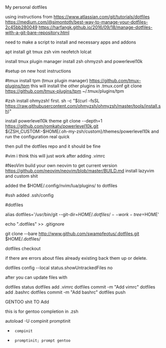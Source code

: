 My personal dotfiles

using instructions from
https://www.atlassian.com/git/tutorials/dotfiles
https://medium.com/@simontoth/best-way-to-manage-your-dotfiles-2c45bb280049
https://harfangk.github.io/2016/09/18/manage-dotfiles-with-a-git-bare-repository.html


need to make a script to install and necessary apps and addons

apt install
git
tmux
zsh
vim
neofetch
lolcat

install tmux plugin manager
install zsh ohmyzsh and powerlevel10k



#setup on new host
instructions

#tmux
install tpm (tmux plugin manager) 
https://github.com/tmux-plugins/tpm
this will install the other plugins in .tmux.conf
git clone https://github.com/tmux-plugins/tpm ~/.tmux/plugins/tpm

#zsh
install ohmyzsh! first.
sh -c "$(curl -fsSL https://raw.githubusercontent.com/ohmyzsh/ohmyzsh/master/tools/install.sh)"

install powerlevel10k theme
git clone --depth=1 https://github.com/romkatv/powerlevel10k.git ${ZSH_CUSTOM:-$HOME/.oh-my-zsh/custom}/themes/powerlevel10k
and run the configuration real quick

then pull the dotfiles repo and it should be fine

#vim
i think this will just work after adding .vimrc

#NeoVim
build your own neovim to get current version
https://github.com/neovim/neovim/blob/master/BUILD.md
install lazyvim and custom shit

added the $HOME/.config/nvim/lua/plugins/ to dotfiles

#ssh
added .ssh/config

#dotfiles


alias dotfiles='/usr/bin/git --git-dir=$HOME/.dotfiles/ --work-tree=$HOME'

echo ".dotfiles" >> .gitignore

git clone --bare http://www.github.com/swampfeotus/.dotfiles.git $HOME/.dotfiles/

dotfiles checkout

if there are errors about files already existing back them up or delete.

dotfiles config --local status.showUntrackedFiles no



after you can update files with 

dotfiles status
dotfiles add .vimrc
dotfiles commit -m "Add vimrc"
dotfiles add .bashrc
dotfiles commit -m "Add bashrc"
dotfiles push









GENTOO shit TO Add

this is for gentoo completion in .zsh

autoload -U compinit promptinit
 *      compinit
 *      promptinit; prompt gentoo
 

